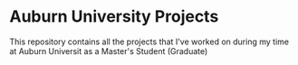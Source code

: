 # Auburn University Projects
This repository contains all the projects that I've worked on during my time at Auburn Universit as a Master's Student (Graduate)
